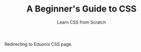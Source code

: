 ﻿---
layout: distill
title: A Beginner's Guide to CSS
subtitle: Learn CSS from Scratch
description: 2020 • Eduonix
logo: eduonix-logo.png
img:
importance: 1
category: Online

redirect: https://www.eduonix.com/beginners-guide-to-css
---

Redirecting to Eduonix CSS page.
